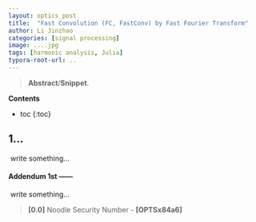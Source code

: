 ```yaml
---
layout: optics_post
title:  "Fast Convolution (FC, FastConv) by Fast Fourier Transform"
author: Li Jinzhao
categories: [signal processing]
image: ....jpg
tags: [harmonic analysis, Julia]
typora-root-url: ..
---
```

> **Abstract**/**Snippet**.


**Contents**

* toc
{:toc}
## **1...**

​	write something...

#### **<span id="jump01">Addendum 1st </span>——**

​	write something...

> <span id="jump0">**[0.0]**</span> Noodle Security Number - **[OPTSx84a6]**

[^1]: Amini, Alexander, Berthold Horn, and Alan Edelman. "Accelerated convolutions for efficient multi-scale time to contact computation in Julia." *arXiv preprint arXiv:1612.08825* (2016).
[^2]:
[^3]:

